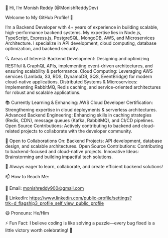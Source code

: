 
👋 Hi, I’m Monish Reddy (@MonishReddyDev)

Welcome to My GitHub Profile! 👋

I’m a Backend Developer with 4+ years of experience in building scalable, high-performance backend systems. My expertise lies in Node.js, TypeScript, Express.js, PostgreSQL, MongoDB, AWS, and Microservices Architecture. I specialize in API development, cloud computing, database optimization, and backend security.

🔍 Areas of Interest:
Backend Development: Designing and optimizing RESTful & GraphQL APIs, implementing event-driven architectures, and ensuring scalability & performance.
Cloud Computing: Leveraging AWS services (Lambda, S3, RDS, DynamoDB, SQS, EventBridge) for modern cloud-native applications.
Distributed Systems & Microservices: Implementing RabbitMQ, Redis caching, and service-oriented architectures for robust and scalable applications.


📚 Currently Learning & Enhancing:
AWS Cloud Developer Certification: Strengthening expertise in cloud deployments & serverless architectures.
Advanced Backend Engineering: Enhancing skills in caching strategies (Redis, CDN), message queues (Kafka, RabbitMQ), and CI/CD pipelines.
Open Source Contributions: Actively contributing to backend and cloud-related projects to collaborate with the developer community.


🤝 Open to Collaborations On:
Backend Projects: API development, database design, and scalable architectures.
Open Source Contributions: Contributing to backend-focused and cloud-native projects.
Innovative Ideas: Brainstorming and building impactful tech solutions.


🚀 Always eager to learn, collaborate, and create efficient backend solutions!

📫 How to Reach Me:

📧 Email: monishreddy900@gmail.com

💼 LinkedIn: https://www.linkedin.com/public-profile/settings?trk=d_flagship3_profile_self_view_public_profile

😄 Pronouns:
He/Him

⚡ Fun Fact:
I believe coding is like solving a puzzle—every bug fixed is a little victory worth celebrating! 🧩

